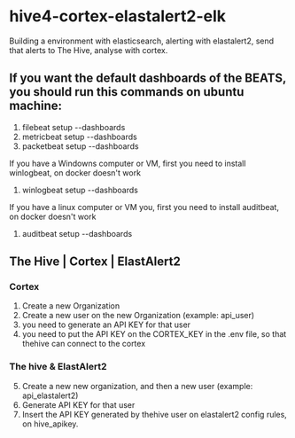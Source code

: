 # hive4-cortex-elastalert2-elk
Building a environment with elasticsearch, alerting with elastalert2, send that alerts to The Hive, analyse with cortex.

## If you want the default dashboards of the BEATS, you should run this commands on ubuntu machine:
1. filebeat setup --dashboards
2. metricbeat setup --dashboards
3. packetbeat setup --dashboards

If you have a Windowns computer or VM, first you need to install winlogbeat, on docker doesn't work
1. winlogbeat setup --dashboards

If you have a linux computer or VM  you, first you need to install auditbeat, on docker doesn't work
1. auditbeat setup --dashboards


## The Hive | Cortex | ElastAlert2
### Cortex
1. Create a new Organization
2. Create a new user on the new Organization (example: api_user)
3. you need to generate an API KEY for that user
4. you need to put the API KEY on the CORTEX_KEY in the .env file, so that thehive can connect to the cortex

### The hive & ElastAlert2
5. Create a new  new organization, and then a new user (example: api_elastalert2)
6. Generate API KEY  for that user
7. Insert the API KEY generated by thehive user on elastalert2 config rules, on hive_apikey.



